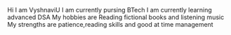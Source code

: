 Hi I am VyshnaviU
I am currently pursing BTech
I am currently learning advanced DSA
My hobbies are Reading fictional books and listening music
My strengths are patience,reading skills and good at time management 
